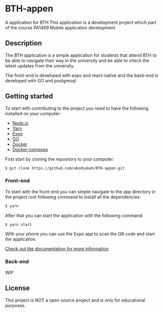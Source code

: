 # BTH-appen
A application for BTH
This application is a development project which part of the course PA1469 Mobile application development

## Description
The BTH application is a simple application for students that attend BTH to be able to navigate their way in the university and be able to check the latest updates from the university.

The front-end is developed with expo and react-native and the back-end is developed with GO and postgresql.

## Getting started

To start with contributing to the project you need to have the following installed on your computer:
- [Node.js](https://nodejs.org/en/)
- [Yarn](https://yarnpkg.com/en/)
- [Expo](https://expo.io/)
- [GO](https://golang.org/)
- [Docker](https://www.docker.com/)
- [Docker-compose](https://docs.docker.com/compose/)

First start by cloning the repository to your computer:
```bash
$ git clone https://github.com/abodsakah/BTH-appen.git
```


### Front-end
To start with the front-end you can simple navigate to the app directory in the project root following command to install all the dependencies:
```bash
$ yarn
```

After that you can start the application with the following command:
```bash
$ yarn start
```

With your phone you can use the Expo app to scan the QR code and start the application.

[Check out the documentation for more information](./Docs/Front-end.md)

### Back-end
WIP

## License
This project is NOT a open source project and is only for educational purposes.
